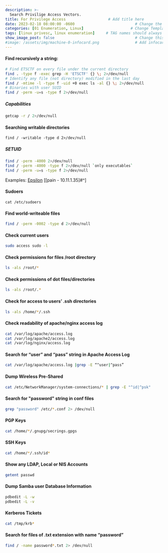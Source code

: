 ```yaml
---
description: >-
  Search Privilige Access Vectors.
title: For Privilege Access                   # Add title here
date: 2023-02-18 08:00:00 -0600                           # Change the date to match completion date
categories: [01 Enumeration, Linux]                     # Change Templates to Writeup
tags: [linux privesc, linux enumeration]     # TAG names should always be lowercase; replace template with writeup, and add relevant tags
show_image_post: false                                    # Change this to true
#image: /assets/img/machine-0-infocard.png                # Add infocard image here for post preview image
---
```

#### Find recursively a string:
```bash
# Find ETSCTF on every file under the current directory
find . -type f -exec grep -H 'ETSCTF' {} \; 2>/dev/null
# Identify any file (not directory) modified in the last day
find / -mtime -l -type f -uid +0 exec ls -al {} \; 2>/dev/null
# Binaries with user SUID
find / -perm -u=s -type f 2>/dev/null
```

##### Capabilities
```bash
getcap -r / 2>/dev/null
```

#### Searching writable directories
```
find / -writable -type d 2>/dev/null
```

##### SETUID
```bash
find / -perm -4000 2>/dev/null
find / -perm -4000 -type f 2>/dev/null `only executables`
find / -perm -u=s -type f 2>/dev/null
```
Examples:
[Epsilon](https://shuciran.github.io/posts/Epsilon/#fnref:setuid)
[[pain - 10.11.1.35]#^]

#### Sudoers
``` 
cat /etc/sudoers
```

#### Find world-writeable files
```bash
find / -perm -0002 -type d 2>/dev/null
```

#### Check current users
```bash
sudo access sudo -l
```

#### Check permissions for files /root directory 
```bash
ls -als /root/*
```

#### Check permissions of dot files/directories
```bash
ls -als /root/.*
```

#### Check for access to users’ .ssh directories
```bash
ls -als /home/*/.ssh
```

#### Check readability of apache/nginx access log
```bash
cat /var/log/apache/access.log
cat /var/log/apache2/access.log
cat /var/log/nginx/access.log
```

#### Search for “user” and “pass” string in Apache Access Log
```bash
cat /var/log/apache/access.log |grep -E “^user|^pass”
```

#### Dump Wireless Pre-Shared
```bash
cat /etc/NetworkManager/system-connections/* | grep -E "^id|^psk"
```

#### Search for "password" string in conf files
```bash
grep "password" /etc/*.conf 2> /dev/null
```

#### PGP Keys
```bash
cat /home/*/.gnupg/secrings.gpgs
```

#### SSH Keys
```bash
cat /home/*/.ssh/id*
```

#### Show any LDAP, Local or NIS Accounts
```bash
getent passwd
```

#### Dump Samba user Database Information
```bash
pdbedit -L -w
pdbedit -L -v
```

#### Kerberos Tickets
```bash
cat /tmp/krb*
```

#### Search for files of .txt extension with name “password”
```bash
find / -name password*.txt 2> /dev/null
```


